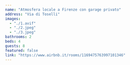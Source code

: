 ```yaml
---
name: "Atmosfera locale a Firenze con garage privato"
address: "Via di Toselli"
images:
  - "./1.avif"
  - "./2.jpeg"
  - "./3.jpeg"
bathrooms: 2
beds: 4
guests: 8
featured: false
link: "https://www.airbnb.it/rooms/1169475763997101346"
---
```

